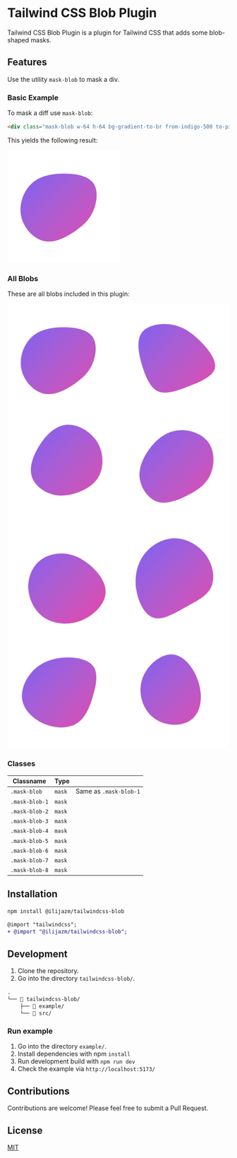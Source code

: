 # Tailwind CSS Blob Plugin

Tailwind CSS Blob Plugin is a plugin for Tailwind CSS that adds some blob-shaped masks.

## Features

Use the utility `mask-blob` to mask a div.

### Basic Example

To mask a diff use `mask-blob`:

<!-- prettier-ignore -->
```html
<div class="mask-blob w-64 h-64 bg-gradient-to-br from-indigo-500 to-pink-500"></div>
```

This yields the following result:

![Example Blob](docs/example_blob.png)

### All Blobs

These are all blobs included in this plugin:

![All blobs](docs/all_blobs.png)

### Classes

| Classname      | Type   |                        |
| -------------- | ------ | ---------------------- |
| `.mask-blob`   | `mask` | Same as `.mask-blob-1` |
| `.mask-blob-1` | `mask` |                        |
| `.mask-blob-2` | `mask` |                        |
| `.mask-blob-3` | `mask` |                        |
| `.mask-blob-4` | `mask` |                        |
| `.mask-blob-5` | `mask` |                        |
| `.mask-blob-6` | `mask` |                        |
| `.mask-blob-7` | `mask` |                        |
| `.mask-blob-8` | `mask` |                        |

## Installation

```
npm install @ilijazm/tailwindcss-blob
```

```diff
@import "tailwindcss";
+ @import "@ilijazm/tailwindcss-blob";
```

## Development

1. Clone the repository.
1. Go into the directory `tailwindcss-blob/`.

```
.
└── 📁 tailwindcss-blob/
    ├── 📁 example/
    └── 📁 src/
```

### Run example

1. Go into the directory `example/`.
1. Install dependencies with npm `install`
1. Run development build with `npm run dev`
1. Check the example via `http://localhost:5173/`

## Contributions

Contributions are welcome! Please feel free to submit a Pull Request.

## License

[MIT](../LICENSE)
